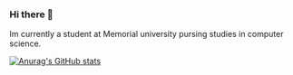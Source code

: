 ### Hi there 👋
Im currently a student at Memorial university pursing studies in computer science.

[![Anurag's GitHub stats](https://github-readme-stats.vercel.app/api?username=CamLundrigan)](https://github.com/anuraghazra/github-readme-stats)
<!--
**CamLundrigan/CamLundrigan** is a ✨ _special_ ✨ repository because its `README.md` (this file) appears on your GitHub profile.

Here are some ideas to get you started:

- 🔭 I’m currently working on ...
- 🌱 I’m currently learning ...
- 👯 I’m looking to collaborate on ...
- 🤔 I’m looking for help with ...
- 💬 Ask me about ...
- 📫 How to reach me: ...
- 😄 Pronouns: ...
- ⚡ Fun fact: ...
-->
